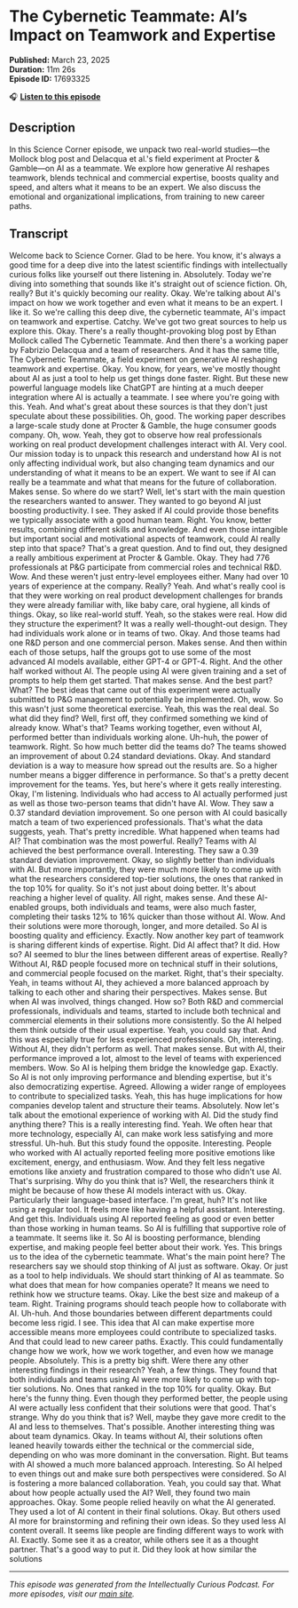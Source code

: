 # The Cybernetic Teammate: AI’s Impact on Teamwork and Expertise

**Published:** March 23, 2025  
**Duration:** 11m 26s  
**Episode ID:** 17693325

🎧 **[Listen to this episode](https://intellectuallycurious.buzzsprout.com/2529712/episodes/17693325-the-cybernetic-teammate-ai’s-impact-on-teamwork-and-expertise)**

## Description

In this Science Corner episode, we unpack two real-world studies—the Mollock blog post and Delacqua et al.'s field experiment at Procter & Gamble—on AI as a teammate. We explore how generative AI reshapes teamwork, blends technical and commercial expertise, boosts quality and speed, and alters what it means to be an expert. We also discuss the emotional and organizational implications, from training to new career paths.

## Transcript

Welcome back to Science Corner. Glad to be here. You know, it's always a good time for a deep dive into the latest scientific findings with intellectually curious folks like yourself out there listening in. Absolutely. Today we're diving into something that sounds like it's straight out of science fiction. Oh, really? But it's quickly becoming our reality. Okay. We're talking about AI's impact on how we work together and even what it means to be an expert. I like it. So we're calling this deep dive, the cybernetic teammate, AI's impact on teamwork and expertise. Catchy. We've got two great sources to help us explore this. Okay. There's a really thought-provoking blog post by Ethan Mollock called The Cybernetic Teammate. And then there's a working paper by Fabrizio Delacqua and a team of researchers. And it has the same title, The Cybernetic Teammate, a field experiment on generative AI reshaping teamwork and expertise. Okay. You know, for years, we've mostly thought about AI as just a tool to help us get things done faster. Right. But these new powerful language models like ChatGPT are hinting at a much deeper integration where AI is actually a teammate. I see where you're going with this. Yeah. And what's great about these sources is that they don't just speculate about these possibilities. Oh, good. The working paper describes a large-scale study done at Procter & Gamble, the huge consumer goods company. Oh, wow. Yeah, they got to observe how real professionals working on real product development challenges interact with AI. Very cool. Our mission today is to unpack this research and understand how AI is not only affecting individual work, but also changing team dynamics and our understanding of what it means to be an expert. We want to see if AI can really be a teammate and what that means for the future of collaboration. Makes sense. So where do we start? Well, let's start with the main question the researchers wanted to answer. They wanted to go beyond AI just boosting productivity. I see. They asked if AI could provide those benefits we typically associate with a good human team. Right. You know, better results, combining different skills and knowledge. And even those intangible but important social and motivational aspects of teamwork, could AI really step into that space? That's a great question. And to find out, they designed a really ambitious experiment at Procter & Gamble. Okay. They had 776 professionals at P&G participate from commercial roles and technical R&D. Wow. And these weren't just entry-level employees either. Many had over 10 years of experience at the company. Really? Yeah. And what's really cool is that they were working on real product development challenges for brands they were already familiar with, like baby care, oral hygiene, all kinds of things. Okay, so like real-world stuff. Yeah, so the stakes were real. How did they structure the experiment? It was a really well-thought-out design. They had individuals work alone or in teams of two. Okay. And those teams had one R&D person and one commercial person. Makes sense. And then within each of those setups, half the groups got to use some of the most advanced AI models available, either GPT-4 or GPT-4. Right. And the other half worked without AI. The people using AI were given training and a set of prompts to help them get started. That makes sense. And the best part? What? The best ideas that came out of this experiment were actually submitted to P&G management to potentially be implemented. Oh, wow. So this wasn't just some theoretical exercise. Yeah, this was the real deal. So what did they find? Well, first off, they confirmed something we kind of already know. What's that? Teams working together, even without AI, performed better than individuals working alone. Uh-huh, the power of teamwork. Right. So how much better did the teams do? The teams showed an improvement of about 0.24 standard deviations. Okay. And standard deviation is a way to measure how spread out the results are. So a higher number means a bigger difference in performance. So that's a pretty decent improvement for the teams. Yes, but here's where it gets really interesting. Okay, I'm listening. Individuals who had access to AI actually performed just as well as those two-person teams that didn't have AI. Wow. They saw a 0.37 standard deviation improvement. So one person with AI could basically match a team of two experienced professionals. That's what the data suggests, yeah. That's pretty incredible. What happened when teams had AI? That combination was the most powerful. Really? Teams with AI achieved the best performance overall. Interesting. They saw a 0.39 standard deviation improvement. Okay, so slightly better than individuals with AI. But more importantly, they were much more likely to come up with what the researchers considered top-tier solutions, the ones that ranked in the top 10% for quality. So it's not just about doing better. It's about reaching a higher level of quality. All right, makes sense. And these AI-enabled groups, both individuals and teams, were also much faster, completing their tasks 12% to 16% quicker than those without AI. Wow. And their solutions were more thorough, longer, and more detailed. So AI is boosting quality and efficiency. Exactly. Now another key part of teamwork is sharing different kinds of expertise. Right. Did AI affect that? It did. How so? AI seemed to blur the lines between different areas of expertise. Really? Without AI, R&D people focused more on technical stuff in their solutions, and commercial people focused on the market. Right, that's their specialty. Yeah, in teams without AI, they achieved a more balanced approach by talking to each other and sharing their perspectives. Makes sense. But when AI was involved, things changed. How so? Both R&D and commercial professionals, individuals and teams, started to include both technical and commercial elements in their solutions more consistently. So the AI helped them think outside of their usual expertise. Yeah, you could say that. And this was especially true for less experienced professionals. Oh, interesting. Without AI, they didn't perform as well. That makes sense. But with AI, their performance improved a lot, almost to the level of teams with experienced members. Wow. So AI is helping them bridge the knowledge gap. Exactly. So AI is not only improving performance and blending expertise, but it's also democratizing expertise. Agreed. Allowing a wider range of employees to contribute to specialized tasks. Yeah, this has huge implications for how companies develop talent and structure their teams. Absolutely. Now let's talk about the emotional experience of working with AI. Did the study find anything there? This is a really interesting find. Yeah. We often hear that more technology, especially AI, can make work less satisfying and more stressful. Uh-huh. But this study found the opposite. Interesting. People who worked with AI actually reported feeling more positive emotions like excitement, energy, and enthusiasm. Wow. And they felt less negative emotions like anxiety and frustration compared to those who didn't use AI. That's surprising. Why do you think that is? Well, the researchers think it might be because of how these AI models interact with us. Okay. Particularly their language-based interface. I'm great, huh? It's not like using a regular tool. It feels more like having a helpful assistant. Interesting. And get this. Individuals using AI reported feeling as good or even better than those working in human teams. So AI is fulfilling that supportive role of a teammate. It seems like it. So AI is boosting performance, blending expertise, and making people feel better about their work. Yes. This brings us to the idea of the cybernetic teammate. What's the main point here? The researchers say we should stop thinking of AI just as software. Okay. Or just as a tool to help individuals. We should start thinking of AI as teammate. So what does that mean for how companies operate? It means we need to rethink how we structure teams. Okay. Like the best size and makeup of a team. Right. Training programs should teach people how to collaborate with AI. Uh-huh. And those boundaries between different departments could become less rigid. I see. This idea that AI can make expertise more accessible means more employees could contribute to specialized tasks. And that could lead to new career paths. Exactly. This could fundamentally change how we work, how we work together, and even how we manage people. Absolutely. This is a pretty big shift. Were there any other interesting findings in their research? Yeah, a few things. They found that both individuals and teams using AI were more likely to come up with top-tier solutions. No. Ones that ranked in the top 10% for quality. Okay. But here's the funny thing. Even though they performed better, the people using AI were actually less confident that their solutions were that good. That's strange. Why do you think that is? Well, maybe they gave more credit to the AI and less to themselves. That's possible. Another interesting thing was about team dynamics. Okay. In teams without AI, their solutions often leaned heavily towards either the technical or the commercial side, depending on who was more dominant in the conversation. Right. But teams with AI showed a much more balanced approach. Interesting. So AI helped to even things out and make sure both perspectives were considered. So AI is fostering a more balanced collaboration. Yeah, you could say that. What about how people actually used the AI? Well, they found two main approaches. Okay. Some people relied heavily on what the AI generated. They used a lot of AI content in their final solutions. Okay. But others used AI more for brainstorming and refining their own ideas. So they used less AI content overall. It seems like people are finding different ways to work with AI. Exactly. Some see it as a creator, while others see it as a thought partner. That's a good way to put it. Did they look at how similar the solutions

---
*This episode was generated from the Intellectually Curious Podcast. For more episodes, visit our [main site](https://intellectuallycurious.buzzsprout.com).*
